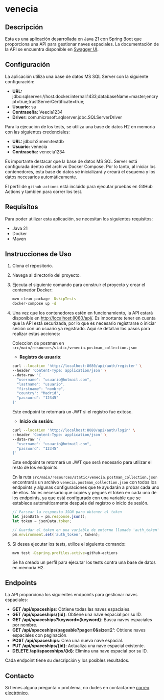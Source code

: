 # venecia
## Descripción

Esta es una aplicación desarrollada en Java 21 con Spring Boot que proporciona una API para gestionar naves espaciales. La documentación de la API se encuentra disponible en [Swagger UI](http://localhost:8080/api/swagger-ui/index.html).

## Configuración

La aplicación utiliza una base de datos MS SQL Server con la siguiente configuración:

- **URL:** jdbc:sqlserver://host.docker.internal:1433;databaseName=master;encrypt=true;trustServerCertificate=true;
- **Usuario:** sa
- **Contraseña:** Veecia1234
- **Driver:** com.microsoft.sqlserver.jdbc.SQLServerDriver

Para la ejecución de los tests, se utiliza una base de datos H2 en memoria con las siguientes credenciales:

- **URL:** jdbc:h2:mem:testdb
- **Usuario:** venecia
- **Contraseña:** venecia1234

Es importante destacar que la base de datos MS SQL Server está configurada dentro del archivo Docker Compose. Por lo tanto, al iniciar los contenedores, esta base de datos se inicializará y creará el esquema y los datos necesarios automáticamente.


El perfil de `github-actions` está incluido para ejecutar pruebas en GitHub Actions y tambien para correr los test.

## Requisitos

Para poder utilizar esta aplicación, se necesitan los siguientes requisitos:

- Java 21
- Docker
- Maven

## Instrucciones de Uso

1. Clona el repositorio.
2. Navega al directorio del proyecto.
3. Ejecuta el siguiente comando para construir el proyecto y crear el contenedor Docker:
    ```bash
    mvn clean package -DskipTests
    docker-compose up -d
    ```
4. Una vez que los contenedores estén en funcionamiento, la API estará disponible en [http://localhost:8080/api/](http://localhost:8080/api/). Es importante tener en cuenta que la API está securizada, por lo que es necesario registrarse o iniciar sesión con un usuario ya registrado. Aquí se detallan los pasos para realizar estas acciones:
   
   Coleccion de postman en `src/main/resources/static/venecia.postman_collection.json`
   
   - **Registro de usuario:**
    ```bash
    curl --location 'http://localhost:8080/api/auth/register' \
    --header 'Content-Type: application/json' \
    --data-raw '{
      "username": "usuario@hotmail.com",
      "lastname": "usuario",
      "firstname": "nombre",
      "country": "Madrid",
      "password": "12345"
    }'
    ```
   Este endpoint te retornará un JWT si el registro fue exitoso.

   - **Inicio de sesión:**
    ```bash
    curl --location 'http://localhost:8080/api/auth/login' \
    --header 'Content-Type: application/json' \
    --data-raw '{
      "username": "usuario@hotmail.com",
      "password": "12345"
    }'
    ```
   Este endpoint te retornará un JWT que será necesario para utilizar el resto de los endpoints.

   En la ruta `src/main/resources/static/venecia.postman_collection.json` encontrarás un archivo `venecia.postman_collection.json` con todos los endpoints y algunas configuraciones que te ayudarán a probar cada uno de ellos. No es necesario que copies y pegues el token en cada uno de los endpoints, ya que está configurado con una variable que se establece automáticamente después del registro o inicio de sesión.

    ```javascript
    // Parsear la respuesta JSON para obtener el token
    let jsonData = pm.response.json();
    let token = jsonData.token;

    // Guardar el token en una variable de entorno llamada 'auth_token'
    pm.environment.set('auth_token', token);
    ```
5. Si desea ejecutar los tests, utilice el siguiente comando:
    ```bash
    mvn test -Dspring.profiles.active=github-actions
    ```
   Se ha creado un perfil para ejecutar los tests contra una base de datos en memoria H2.

    


## Endpoints

La API proporciona los siguientes endpoints para gestionar naves espaciales:

- **GET /api/spaceships**: Obtiene todas las naves espaciales.
- **GET /api/spaceships/{id}**: Obtiene una nave espacial por su ID.
- **GET /api/spaceships?keyword={keyword}**: Busca naves espaciales por nombre.
- **GET /api/spaceships/pageable?page=0&size=2'**: Obtiene naves espaciales con paginación.
- **POST /api/spaceships**: Crea una nueva nave espacial.
- **PUT /api/spaceships/{id}**: Actualiza una nave espacial existente.
- **DELETE /api/spaceships/{id}**: Elimina una nave espacial por su ID.

Cada endpoint tiene su descripción y los posibles resultados.

## Contacto

Si tienes alguna pregunta o problema, no dudes en contactarme [correo electrónico](mailto:julioflores781@gmail.com).
